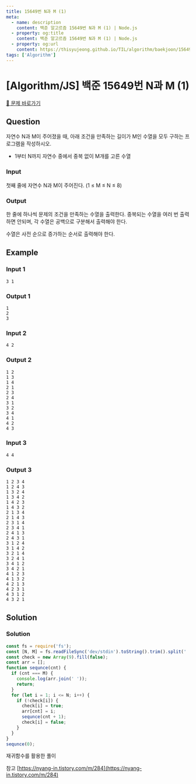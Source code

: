 ```yaml
---
title: 15649번 N과 M (1)
meta:
  - name: description
    content: 백준 알고르즘 15649번 N과 M (1) | Node.js
  - property: og:title
    content: 백준 알고르즘 15649번 N과 M (1) | Node.js
  - property: og:url
    content: https://thisyujeong.github.io/TIL/algorithm/baekjoon/15649.html
tags: ['Algorithm']
---
```


# [Algorithm/JS] 백준 15649번 N과 M (1)

[🔗 문제 바로가기](https://www.acmicpc.net/problem/15649)

## Question

자연수 N과 M이 주어졌을 때, 아래 조건을 만족하는 길이가 M인 수열을 모두 구하는 프로그램을 작성하시오.

- 1부터 N까지 자연수 중에서 중복 없이 M개를 고른 수열

### Input

첫째 줄에 자연수 N과 M이 주어진다. (1 ≤ M ≤ N ≤ 8)

### Output

한 줄에 하나씩 문제의 조건을 만족하는 수열을 출력한다. 중복되는 수열을 여러 번 출력하면 안되며, 각 수열은 공백으로 구분해서 출력해야 한다.

수열은 사전 순으로 증가하는 순서로 출력해야 한다.

## Example

### Input 1

```
3 1
```

### Output 1

```
1
2
3
```

### Input 2

```
4 2
```

### Output 2

```
1 2
1 3
1 4
2 1
2 3
2 4
3 1
3 2
3 4
4 1
4 2
4 3
```

### Input 3

```
4 4
```

### Output 3

```
1 2 3 4
1 2 4 3
1 3 2 4
1 3 4 2
1 4 2 3
1 4 3 2
2 1 3 4
2 1 4 3
2 3 1 4
2 3 4 1
2 4 1 3
2 4 3 1
3 1 2 4
3 1 4 2
3 2 1 4
3 2 4 1
3 4 1 2
3 4 2 1
4 1 2 3
4 1 3 2
4 2 1 3
4 2 3 1
4 3 1 2
4 3 2 1
```

## Solution

### Solution

```js
const fs = require('fs');
const [N, M] = fs.readFileSync('dev/stdin').toString().trim().split(' ').map(Number);
const check = new Array(9).fill(false);
const arr = [];
function sequnce(cnt) {
  if (cnt === M) {
    console.log(arr.join(' '));
    return;
  }
  for (let i = 1; i <= N; i++) {
    if (!check[i]) {
      check[i] = true;
      arr[cnt] = i;
      sequnce(cnt + 1);
      check[i] = false;
    }
  }
}
sequnce(0);
```

재귀함수를 활용한 풀이

참고 [https://nyang-in.tistory.com/m/284](https://nyang-in.tistory.com/m/284)
